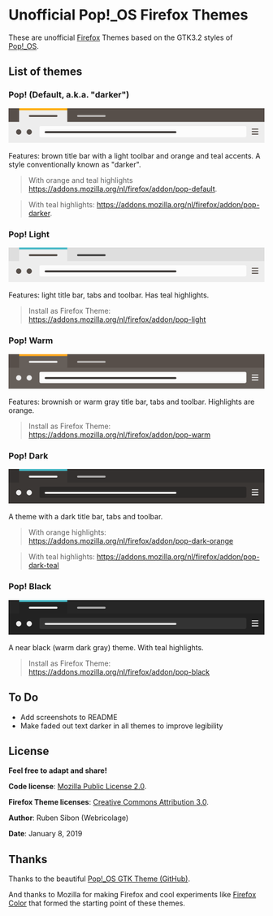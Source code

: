 # Unofficial Pop!_OS Firefox Themes

These are unofficial [Firefox](https://www.mozilla.org/firefox/) Themes based on the GTK3.2 styles of [Pop!\_OS](https://system76.com/pop).

## List of themes

### Pop! (Default, a.k.a. "darker")

![Pop! (Default)](theme-pop-default/theme-pop-default.png "Pop! (Default)")

Features: brown title bar with a light toolbar and orange and teal accents. A style conventionally known as "darker".

> With orange and teal highlights https://addons.mozilla.org/nl/firefox/addon/pop-default.

> With teal highlights: https://addons.mozilla.org/nl/firefox/addon/pop-darker.

### Pop! Light

![Pop! Light --teal](theme-pop-light--teal/theme-pop-light--teal.png "Pop! Light --teal")

Features: light title bar, tabs and toolbar. Has teal highlights.

> Install as Firefox Theme: https://addons.mozilla.org/nl/firefox/addon/pop-light

### Pop! Warm

![Pop! Warm](theme-pop-warm/theme-pop-warm.png "Pop! Warm")

Features: brownish or warm gray title bar, tabs and toolbar. Highlights are orange.

> Install as Firefox Theme: https://addons.mozilla.org/nl/firefox/addon/pop-warm

### Pop! Dark

![Pop! Dark --teal](theme-pop-dark--teal/theme-pop-dark--teal.png "Pop! Dark --teal")

A theme with a dark title bar, tabs and toolbar.

> With orange highlights: https://addons.mozilla.org/nl/firefox/addon/pop-dark-orange

> With teal highlights: https://addons.mozilla.org/nl/firefox/addon/pop-dark-teal

### Pop! Black

![Pop! Black](theme-pop-black--teal/theme-pop-black--teal.png "Pop! Black")

A near black (warm dark gray) theme. With teal highlights.

> Install as Firefox Theme: https://addons.mozilla.org/nl/firefox/addon/pop-black

## To Do

* Add screenshots to README
* Make faded out text darker in all themes to improve legibility

## License

__Feel free to adapt and share!__

__Code license__: [Mozilla Public License 2.0](https://www.mozilla.org/en-US/MPL/2.0/).

__Firefox Theme licenses__: [Creative Commons Attribution 3.0](https://creativecommons.org/licenses/by/3.0/).

__Author__: Ruben Sibon (Webricolage)

__Date__: January 8, 2019

## Thanks

Thanks to the beautiful [Pop!_OS GTK Theme \(GitHub\)](https://github.com/pop-os/gtk-theme).

And thanks to Mozilla for making Firefox and cool experiments like [Firefox Color](https://testpilot.firefox.com/experiments/color) that formed the starting point of these themes.

